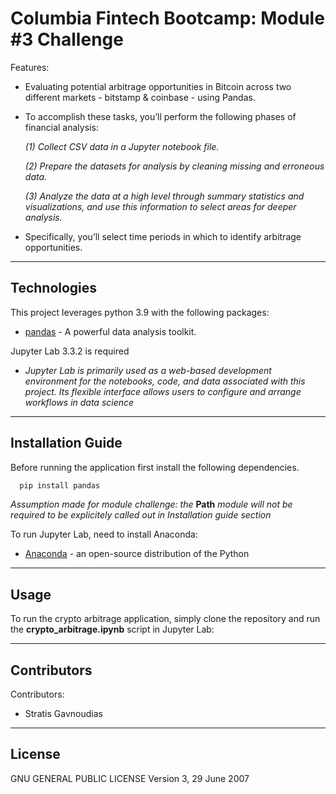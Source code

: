 # Columbia Fintech Bootcamp: Module #3 Challenge

Features:
- Evaluating potential arbitrage opportunities in Bitcoin across two different markets - bitstamp & coinbase - using Pandas.
- To accomplish these tasks, you’ll perform the following phases of financial analysis: 

     *(1) Collect CSV data in a Jupyter notebook file.*

     *(2) Prepare the datasets for analysis by cleaning missing and erroneous data.*

     *(3) Analyze the data at a high level through summary statistics and visualizations, and use this information to select areas for deeper analysis.*

- Specifically, you’ll select time periods in which to identify arbitrage opportunities.
---

## Technologies

This project leverages python 3.9 with the following packages:
* [pandas](https://github.com/pandas-dev/pandas) - A powerful data analysis toolkit.

Jupyter Lab 3.3.2 is required

- *Jupyter Lab is primarily used as a web-based development environment for the notebooks, code, and data associated with this project.  Its flexible interface allows users to configure and arrange workflows in data science*

---

## Installation Guide

Before running the application first install the following dependencies.

```python
  pip install pandas
```
*Assumption made for module challenge: the* **Path** *module will not be required to be explicitely called out in Installation guide section*

To run Jupyter Lab, need to install Anaconda:
* [Anaconda](https://docs.anaconda.com/anaconda/install/) - an open-source distribution of the Python
---

## Usage

To run the crypto arbitrage application, simply clone the repository and run the **crypto_arbitrage.ipynb** script in Jupyter Lab:

---

## Contributors

Contributors:
- Stratis Gavnoudias

---

## License

GNU GENERAL PUBLIC LICENSE Version 3, 29 June 2007